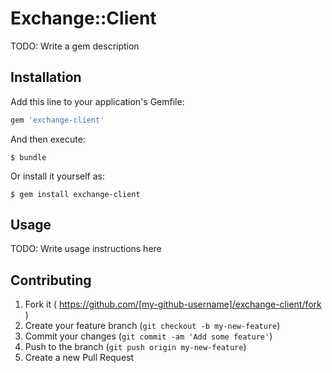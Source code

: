 # Exchange::Client

TODO: Write a gem description

## Installation

Add this line to your application's Gemfile:

```ruby
gem 'exchange-client'
```

And then execute:

    $ bundle

Or install it yourself as:

    $ gem install exchange-client

## Usage

TODO: Write usage instructions here

## Contributing

1. Fork it ( https://github.com/[my-github-username]/exchange-client/fork )
2. Create your feature branch (`git checkout -b my-new-feature`)
3. Commit your changes (`git commit -am 'Add some feature'`)
4. Push to the branch (`git push origin my-new-feature`)
5. Create a new Pull Request

